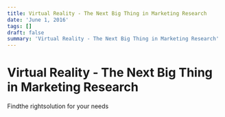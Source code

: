 ```yaml
---
title: Virtual Reality - The Next Big Thing in Marketing Research
date: 'June 1, 2016'
tags: []
draft: false
summary: 'Virtual Reality - The Next Big Thing in Marketing Research'
---
```


# Virtual Reality - The Next Big Thing in Marketing Research

Findthe rightsolution for your needs
